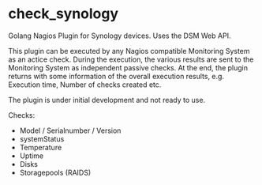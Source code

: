 # check_synology

Golang Nagios Plugin for Synology devices. Uses the DSM Web API.

This plugin can be executed by any Nagios compatible Monitoring System as an actice check. During the execution, the various results are sent to the Monitoring System as independent passive checks. At the end, the plugin returns with some information of the overall execution results, e.g. Execution time, Number of checks created etc.

The plugin is under initial development and not ready to use.

Checks:
- Model / Serialnumber / Version
- systemStatus
- Temperature
- Uptime
- Disks
- Storagepools (RAIDS)
